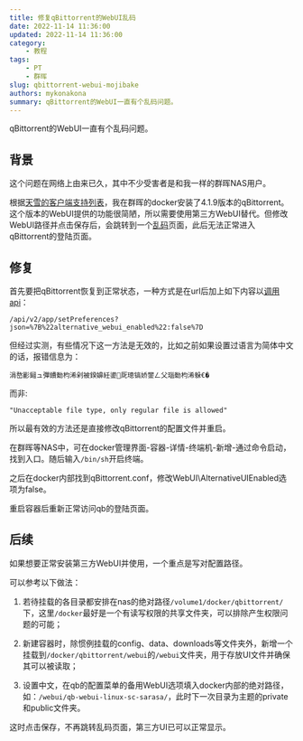 ```yaml
---
title: 修复qBittorrent的WebUI乱码
date: 2022-11-14 11:36:00
updated: 2022-11-14 11:36:00
category: 
    - 教程
tags: 
    - PT
    - 群晖
slug: qbittorrent-webui-mojibake
authors: mykonakona
summary: qBittorrent的WebUI一直有个乱码问题。
---
```


qBittorrent的WebUI一直有个乱码问题。

<!-- more -->

## 背景

这个问题在网络上由来已久，其中不少受害者是和我一样的群晖NAS用户。

根据[天雪的客户端支持列表][1]，我在群晖的docker安装了4.1.9版本的qBittorrent。这个版本的WebUI提供的功能很简陋，所以需要使用第三方WebUI替代。但修改WebUI路径并点击保存后，会跳转到一个[乱码][2]页面，此后无法正常进入qBittorrent的登陆页面。

## 修复

首先要把qBittorrent恢复到正常状态，一种方式是在url后加上如下内容以[调用api][3]：

`/api/v2/app/setPreferences?json=%7B%22alternative_webui_enabled%22:false%7D`

但经过实测，有些情况下这一方法是无效的，比如之前如果设置过语言为简体中文的话，报错信息为：

`涓嶅彲鎺ュ彈鐨勬枃浠剁被鍨嬶紝鍙厑璁镐娇鐢ㄥ父瑙勬枃浠躲€�`

而非:

`"Unacceptable file type, only regular file is allowed"`

所以最有效的方法还是直接修改qBittorrent的配置文件并重启。

在群晖等NAS中，可在docker管理界面-容器-详情-终端机-新增-通过命令启动，找到入口。随后输入`/bin/sh`开启终端。

之后在docker内部找到qBittorrent.conf，修改WebUI\AlternativeUIEnabled选项为false。

重启容器后重新正常访问qb的登陆页面。

## 后续

如果想要正常安装第三方WebUI并使用，一个重点是写对配置路径。

可以参考以下做法：

1. 若待挂载的各目录都安排在nas的绝对路径`/volume1/docker/qbittorrent/`下，这里`/docker`最好是一个有读写权限的共享文件夹，可以排除产生权限问题的可能；

2. 新建容器时，除惯例挂载的config、data、downloads等文件夹外，新增一个挂载到`/docker/qbittorrent/webui`的`/webui`文件夹，用于存放UI文件并确保其可以被读取；

3. 设置中文，在qb的配置菜单的备用WebUI选项填入docker内部的绝对路径，如：`/webui/qb-webui-linux-sc-sarasa/`，此时下一次目录为主题的private和public文件夹。

这时点击保存，不再跳转乱码页面，第三方UI已可以正常显示。

[1]: https://skyeysnow.com/forum.php?mod=viewthread&tid=366&extra=page%3D1
[2]: https://github.com/PrintNow/MD-qBittorrent-web-ui/issues/2
[3]: https://www.reddit.com/r/qBittorrent/comments/ky01n4/web_ui_stuck_on_unacceptable_file_type_only/

